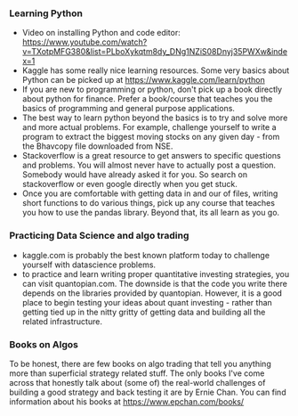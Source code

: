 
### Learning Python

* Video on installing Python and code editor: https://www.youtube.com/watch?v=TXotpMFG380&list=PLboXykqtm8dy_DNg1NZiS08Dnyj35PWXw&index=1
* Kaggle has some really nice learning resources. Some very basics about Python can be picked up at https://www.kaggle.com/learn/python
* If you are new to programming or python, don't pick up a book directly about python for finance. Prefer a book/course that teaches you the basics of programming and general purpose applications. 
* The best way to learn python beyond the basics is to try and solve more and more actual problems. For example, challenge yourself to write a program to extract the biggest moving stocks on any given day - from the Bhavcopy file downloaded from NSE.
* Stackoverflow is a great resource to get answers to specific questions and problems. You will almost never have to actually post a question. Somebody would have already asked it for you. So search on stackoverflow or even google directly when you get stuck.
* Once you are comfortable with getting data in and our of files, writing short functions to do various things, pick up any course that teaches you how to use the pandas library. Beyond that, its all learn as you go.


### Practicing Data Science and algo trading

* kaggle.com is probably the best known platform today to challenge yourself with datascience problems. 
* to practice and learn writing proper quantitative investing strategies, you can visit quantopian.com. The downside is that the code you write there depends on the libraries provided by quantopian. However, it is a good place to begin testing your ideas about quant investing - rather than getting tied up in the nitty gritty of getting data and building all the related infrastructure.


### Books on Algos

To be honest, there are few books on algo trading that tell you anything more than superficial strategy related stuff. The only books I've come across that honestly talk about (some of) the real-world challenges of building a good strategy and back testing it are by Ernie Chan. You can find information about his books at https://www.epchan.com/books/


